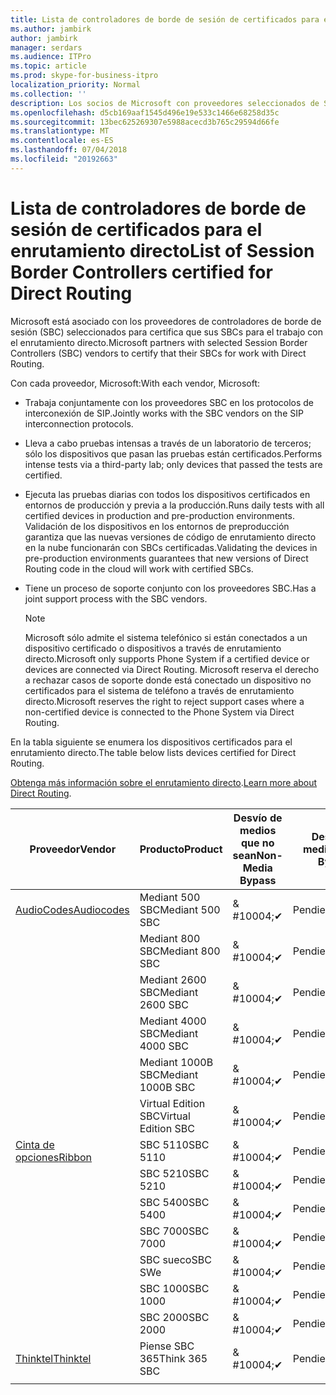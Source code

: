 ```yaml
---
title: Lista de controladores de borde de sesión de certificados para el enrutamiento directo
ms.author: jambirk
author: jambirk
manager: serdars
ms.audience: ITPro
ms.topic: article
ms.prod: skype-for-business-itpro
localization_priority: Normal
ms.collection: ''
description: Los socios de Microsoft con proveedores seleccionados de SBC certifica su SBC para trabajan con el enrutamiento directo.
ms.openlocfilehash: d5cb169aaf1545d496e19e533c1466e68258d35c
ms.sourcegitcommit: 13bec625269307e5988acecd3b765c29594d66fe
ms.translationtype: MT
ms.contentlocale: es-ES
ms.lasthandoff: 07/04/2018
ms.locfileid: "20192663"
---
```

# <a name="list-of-session-border-controllers-certified-for-direct-routing"></a><span data-ttu-id="9dcc9-103">Lista de controladores de borde de sesión de certificados para el enrutamiento directo</span><span class="sxs-lookup"><span data-stu-id="9dcc9-103">List of Session Border Controllers certified for Direct Routing</span></span>

<span data-ttu-id="9dcc9-104">Microsoft está asociado con los proveedores de controladores de borde de sesión (SBC) seleccionados para certifica que sus SBCs para el trabajo con el enrutamiento directo.</span><span class="sxs-lookup"><span data-stu-id="9dcc9-104">Microsoft partners with selected Session Border Controllers (SBC) vendors to certify that their SBCs for work with Direct Routing.</span></span> 

<span data-ttu-id="9dcc9-105">Con cada proveedor, Microsoft:</span><span class="sxs-lookup"><span data-stu-id="9dcc9-105">With each vendor, Microsoft:</span></span> 

- <span data-ttu-id="9dcc9-106">Trabaja conjuntamente con los proveedores SBC en los protocolos de interconexión de SIP.</span><span class="sxs-lookup"><span data-stu-id="9dcc9-106">Jointly works with the SBC vendors on the SIP interconnection protocols.</span></span>
- <span data-ttu-id="9dcc9-107">Lleva a cabo pruebas intensas a través de un laboratorio de terceros; sólo los dispositivos que pasan las pruebas están certificados.</span><span class="sxs-lookup"><span data-stu-id="9dcc9-107">Performs intense tests via a third-party lab; only devices that passed the tests are certified.</span></span> 
- <span data-ttu-id="9dcc9-108">Ejecuta las pruebas diarias con todos los dispositivos certificados en entornos de producción y previa a la producción.</span><span class="sxs-lookup"><span data-stu-id="9dcc9-108">Runs daily tests with all certified devices in production and pre-production environments.</span></span> <span data-ttu-id="9dcc9-109">Validación de los dispositivos en los entornos de preproducción garantiza que las nuevas versiones de código de enrutamiento directo en la nube funcionarán con SBCs certificadas.</span><span class="sxs-lookup"><span data-stu-id="9dcc9-109">Validating the devices in pre-production environments guarantees that new versions of Direct Routing code in the cloud will work with certified SBCs.</span></span> 
- <span data-ttu-id="9dcc9-110">Tiene un proceso de soporte conjunto con los proveedores SBC.</span><span class="sxs-lookup"><span data-stu-id="9dcc9-110">Has a joint support process with the SBC vendors.</span></span>
 

  > [!NOTE]
  > <span data-ttu-id="9dcc9-111">Microsoft sólo admite el sistema telefónico si están conectados a un dispositivo certificado o dispositivos a través de enrutamiento directo.</span><span class="sxs-lookup"><span data-stu-id="9dcc9-111">Microsoft only supports Phone System if a certified device or devices are connected via Direct Routing.</span></span> <span data-ttu-id="9dcc9-112">Microsoft reserva el derecho a rechazar casos de soporte donde está conectado un dispositivo no certificados para el sistema de teléfono a través de enrutamiento directo.</span><span class="sxs-lookup"><span data-stu-id="9dcc9-112">Microsoft reserves the right to reject support cases where a non-certified device is connected to the Phone System via Direct Routing.</span></span> 

<span data-ttu-id="9dcc9-113">En la tabla siguiente se enumera los dispositivos certificados para el enrutamiento directo.</span><span class="sxs-lookup"><span data-stu-id="9dcc9-113">The table below lists devices certified for Direct Routing.</span></span> 

<span data-ttu-id="9dcc9-114">[Obtenga más información sobre el enrutamiento directo](https://techcommunity.microsoft.com/t5/Microsoft-Teams-Blog/Direct-Routing-NOW-in-Public-Preview/ba-p/193915).</span><span class="sxs-lookup"><span data-stu-id="9dcc9-114">[Learn more about Direct Routing](https://techcommunity.microsoft.com/t5/Microsoft-Teams-Blog/Direct-Routing-NOW-in-Public-Preview/ba-p/193915).</span></span> 


|<span data-ttu-id="9dcc9-115">Proveedor</span><span class="sxs-lookup"><span data-stu-id="9dcc9-115">Vendor</span></span>  |<span data-ttu-id="9dcc9-116">Producto</span><span class="sxs-lookup"><span data-stu-id="9dcc9-116">Product</span></span>  |<span data-ttu-id="9dcc9-117">Desvío de medios que no sean</span><span class="sxs-lookup"><span data-stu-id="9dcc9-117">Non-Media Bypass</span></span>  |<span data-ttu-id="9dcc9-118">Desvío de medios</span><span class="sxs-lookup"><span data-stu-id="9dcc9-118">Media Bypass</span></span>  |<span data-ttu-id="9dcc9-119">Versión de software</span><span class="sxs-lookup"><span data-stu-id="9dcc9-119">Software Version</span></span>|
|---------|---------|---------|---------|---------|
|[<span data-ttu-id="9dcc9-120">AudioCodes</span><span class="sxs-lookup"><span data-stu-id="9dcc9-120">Audiocodes</span></span>](https://www.audiocodes.com/solutions-products/products/products-for-microsoft-365/sbcs-media-gateways)    |   <span data-ttu-id="9dcc9-121">Mediant 500 SBC</span><span class="sxs-lookup"><span data-stu-id="9dcc9-121">Mediant 500 SBC</span></span>       |    <span data-ttu-id="9dcc9-122">& #10004;</span><span class="sxs-lookup"><span data-stu-id="9dcc9-122">&#10004;</span></span>     |    <span data-ttu-id="9dcc9-123">Pendiente</span><span class="sxs-lookup"><span data-stu-id="9dcc9-123">Pending</span></span>      |     <span data-ttu-id="9dcc9-124">7.20A.200.055</span><span class="sxs-lookup"><span data-stu-id="9dcc9-124">7.20A.200.055</span></span>     |
|  |   <span data-ttu-id="9dcc9-125">Mediant 800 SBC</span><span class="sxs-lookup"><span data-stu-id="9dcc9-125">Mediant 800 SBC</span></span>       |    <span data-ttu-id="9dcc9-126">& #10004;</span><span class="sxs-lookup"><span data-stu-id="9dcc9-126">&#10004;</span></span>      |     <span data-ttu-id="9dcc9-127">Pendiente</span><span class="sxs-lookup"><span data-stu-id="9dcc9-127">Pending</span></span>    |      <span data-ttu-id="9dcc9-128">7.20A.200.055</span><span class="sxs-lookup"><span data-stu-id="9dcc9-128">7.20A.200.055</span></span>    |
|     |      <span data-ttu-id="9dcc9-129">Mediant 2600 SBC</span><span class="sxs-lookup"><span data-stu-id="9dcc9-129">Mediant 2600 SBC</span></span>    |     <span data-ttu-id="9dcc9-130">& #10004;</span><span class="sxs-lookup"><span data-stu-id="9dcc9-130">&#10004;</span></span>     |    <span data-ttu-id="9dcc9-131">Pendiente</span><span class="sxs-lookup"><span data-stu-id="9dcc9-131">Pending</span></span>     |    <span data-ttu-id="9dcc9-132">7.20A.200.055</span><span class="sxs-lookup"><span data-stu-id="9dcc9-132">7.20A.200.055</span></span>      |
|     |   <span data-ttu-id="9dcc9-133">Mediant 4000 SBC</span><span class="sxs-lookup"><span data-stu-id="9dcc9-133">Mediant 4000 SBC</span></span>       |     <span data-ttu-id="9dcc9-134">& #10004;</span><span class="sxs-lookup"><span data-stu-id="9dcc9-134">&#10004;</span></span>     |    <span data-ttu-id="9dcc9-135">Pendiente</span><span class="sxs-lookup"><span data-stu-id="9dcc9-135">Pending</span></span>     |    <span data-ttu-id="9dcc9-136">7.20A.200.055</span><span class="sxs-lookup"><span data-stu-id="9dcc9-136">7.20A.200.055</span></span>      |
|     |    <span data-ttu-id="9dcc9-137">Mediant 1000B SBC</span><span class="sxs-lookup"><span data-stu-id="9dcc9-137">Mediant 1000B  SBC</span></span>   |    <span data-ttu-id="9dcc9-138">& #10004;</span><span class="sxs-lookup"><span data-stu-id="9dcc9-138">&#10004;</span></span>      |  <span data-ttu-id="9dcc9-139">Pendiente</span><span class="sxs-lookup"><span data-stu-id="9dcc9-139">Pending</span></span>       |    <span data-ttu-id="9dcc9-140">7.20A.200.055</span><span class="sxs-lookup"><span data-stu-id="9dcc9-140">7.20A.200.055</span></span>   |
|     |   <span data-ttu-id="9dcc9-141">Virtual Edition SBC</span><span class="sxs-lookup"><span data-stu-id="9dcc9-141">Virtual Edition SBC</span></span>    |   <span data-ttu-id="9dcc9-142">& #10004;</span><span class="sxs-lookup"><span data-stu-id="9dcc9-142">&#10004;</span></span>   |<span data-ttu-id="9dcc9-143">Pendiente</span><span class="sxs-lookup"><span data-stu-id="9dcc9-143">Pending</span></span>         |     <span data-ttu-id="9dcc9-144">7.20A.200.055</span><span class="sxs-lookup"><span data-stu-id="9dcc9-144">7.20A.200.055</span></span>     |
|[<span data-ttu-id="9dcc9-145">Cinta de opciones</span><span class="sxs-lookup"><span data-stu-id="9dcc9-145">Ribbon</span></span>](https://ribboncommunications.com/solutions/enterprise-solutions/microsoft-skype-business)     | <span data-ttu-id="9dcc9-146">SBC 5110</span><span class="sxs-lookup"><span data-stu-id="9dcc9-146">SBC 5110</span></span>    |    <span data-ttu-id="9dcc9-147">& #10004;</span><span class="sxs-lookup"><span data-stu-id="9dcc9-147">&#10004;</span></span>      |   <span data-ttu-id="9dcc9-148">Pendiente</span><span class="sxs-lookup"><span data-stu-id="9dcc9-148">Pending</span></span>      |     <span data-ttu-id="9dcc9-149">V6.2</span><span class="sxs-lookup"><span data-stu-id="9dcc9-149">V6.2</span></span>     |
|     |<span data-ttu-id="9dcc9-150">SBC 5210</span><span class="sxs-lookup"><span data-stu-id="9dcc9-150">SBC 5210</span></span>     |     <span data-ttu-id="9dcc9-151">& #10004;</span><span class="sxs-lookup"><span data-stu-id="9dcc9-151">&#10004;</span></span>     |    <span data-ttu-id="9dcc9-152">Pendiente</span><span class="sxs-lookup"><span data-stu-id="9dcc9-152">Pending</span></span>     |    <span data-ttu-id="9dcc9-153">V6.2</span><span class="sxs-lookup"><span data-stu-id="9dcc9-153">V6.2</span></span>      |
|     | <span data-ttu-id="9dcc9-154">SBC 5400</span><span class="sxs-lookup"><span data-stu-id="9dcc9-154">SBC 5400</span></span>     |    <span data-ttu-id="9dcc9-155">& #10004;</span><span class="sxs-lookup"><span data-stu-id="9dcc9-155">&#10004;</span></span>  |    <span data-ttu-id="9dcc9-156">Pendiente</span><span class="sxs-lookup"><span data-stu-id="9dcc9-156">Pending</span></span>     |   <span data-ttu-id="9dcc9-157">V6.2</span><span class="sxs-lookup"><span data-stu-id="9dcc9-157">V6.2</span></span>    |
|     |<span data-ttu-id="9dcc9-158">SBC 7000</span><span class="sxs-lookup"><span data-stu-id="9dcc9-158">SBC 7000</span></span>     |     <span data-ttu-id="9dcc9-159">& #10004;</span><span class="sxs-lookup"><span data-stu-id="9dcc9-159">&#10004;</span></span>  |    <span data-ttu-id="9dcc9-160">Pendiente</span><span class="sxs-lookup"><span data-stu-id="9dcc9-160">Pending</span></span>     |    <span data-ttu-id="9dcc9-161">V6.2</span><span class="sxs-lookup"><span data-stu-id="9dcc9-161">V6.2</span></span>      |
|     | <span data-ttu-id="9dcc9-162">SBC sueco</span><span class="sxs-lookup"><span data-stu-id="9dcc9-162">SBC SWe</span></span>  |   <span data-ttu-id="9dcc9-163">& #10004;</span><span class="sxs-lookup"><span data-stu-id="9dcc9-163">&#10004;</span></span>    |    <span data-ttu-id="9dcc9-164">Pendiente</span><span class="sxs-lookup"><span data-stu-id="9dcc9-164">Pending</span></span>     |    <span data-ttu-id="9dcc9-165">V6.2</span><span class="sxs-lookup"><span data-stu-id="9dcc9-165">V6.2</span></span>      |
|     |<span data-ttu-id="9dcc9-166">SBC 1000</span><span class="sxs-lookup"><span data-stu-id="9dcc9-166">SBC 1000</span></span>   |     <span data-ttu-id="9dcc9-167">& #10004;</span><span class="sxs-lookup"><span data-stu-id="9dcc9-167">&#10004;</span></span>   |     <span data-ttu-id="9dcc9-168">Pendiente</span><span class="sxs-lookup"><span data-stu-id="9dcc9-168">Pending</span></span>    |    <span data-ttu-id="9dcc9-169">V7.0.2</span><span class="sxs-lookup"><span data-stu-id="9dcc9-169">V7.0.2</span></span>   |<span data-ttu-id="9dcc9-170">& #10004;</span><span class="sxs-lookup"><span data-stu-id="9dcc9-170">&#10004;</span></span> 
|     | <span data-ttu-id="9dcc9-171">SBC 2000</span><span class="sxs-lookup"><span data-stu-id="9dcc9-171">SBC 2000</span></span>    |     <span data-ttu-id="9dcc9-172">& #10004;</span><span class="sxs-lookup"><span data-stu-id="9dcc9-172">&#10004;</span></span>   |    <span data-ttu-id="9dcc9-173">Pendiente</span><span class="sxs-lookup"><span data-stu-id="9dcc9-173">Pending</span></span>     |    <span data-ttu-id="9dcc9-174">V7.0.2</span><span class="sxs-lookup"><span data-stu-id="9dcc9-174">V7.0.2</span></span>      |
|[<span data-ttu-id="9dcc9-175">Thinktel</span><span class="sxs-lookup"><span data-stu-id="9dcc9-175">Thinktel</span></span>](http://www.thinktel.ca/services/think-365/think-365-overview/)     |    <span data-ttu-id="9dcc9-176">Piense SBC 365</span><span class="sxs-lookup"><span data-stu-id="9dcc9-176">Think 365 SBC</span></span>      |  <span data-ttu-id="9dcc9-177">& #10004;</span><span class="sxs-lookup"><span data-stu-id="9dcc9-177">&#10004;</span></span>       |    <span data-ttu-id="9dcc9-178">Pendiente</span><span class="sxs-lookup"><span data-stu-id="9dcc9-178">Pending</span></span>     |   <span data-ttu-id="9dcc9-179">V1.4</span><span class="sxs-lookup"><span data-stu-id="9dcc9-179">V1.4</span></span>       |
|     |         |         |         |         |
